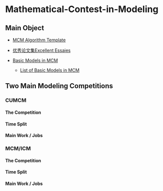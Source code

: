 # Mathematical-Contest-in-Modeling

## Main Object

- [MCM Algorithm Template](/Code)

- [优秀论文集Excellent Essaies](/ExcellentEssaies.md)

- [Basic Models in MCM](/BasicModelsinMCM)
    - [List of Basic Models in MCM](ListOfBasicModels.md)

## Two Main Modeling Competitions

### CUMCM
#### The Competition
#### Time Split
#### Main Work / Jobs
### MCM/ICM
#### The Competition
#### Time Split
#### Main Work / Jobs

